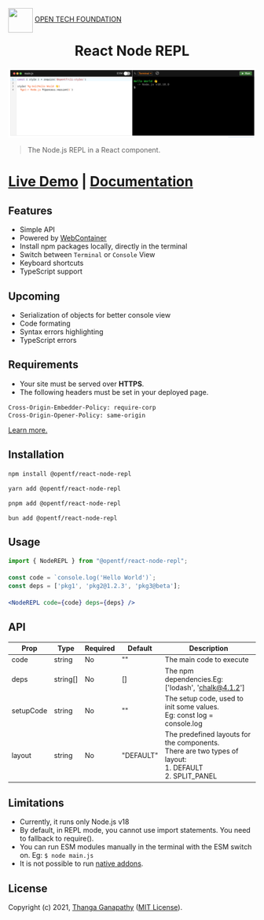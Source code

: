<img align="left" src="https://open-tech-foundation.pages.dev/img/Logo.svg" width="50" height="50">

&nbsp;[OPEN TECH FOUNDATION](https://open-tech-foundation.pages.dev/)

<div align="center">

# React Node REPL

![Demo](./assets/Demo.png)

</div>

> The Node.js REPL in a React component.

# [Live Demo](https://node-repl.pages.dev/) | [Documentation](https://node-repl.pages.dev/docs)

## Features

- Simple API
- Powered by [WebContainer](https://webcontainers.io/)
- Install npm packages locally, directly in the terminal
- Switch between `Terminal` or `Console` View
- Keyboard shortcuts
- TypeScript support

## Upcoming

- Serialization of objects for better console view
- Code formating
- Syntax errors highlighting
- TypeScript errors

## Requirements

- Your site must be served over <strong>HTTPS</strong>.
- The following headers must be set in your deployed page.

```text
Cross-Origin-Embedder-Policy: require-corp
Cross-Origin-Opener-Policy: same-origin
```

<a href="https://webcontainers.io/guides/configuring-headers">
Learn more.
</a>

## Installation

```shell
npm install @opentf/react-node-repl
```

```shell
yarn add @opentf/react-node-repl
```

```shell
pnpm add @opentf/react-node-repl
```

```shell
bun add @opentf/react-node-repl
```

## Usage

```jsx
import { NodeREPL } from "@opentf/react-node-repl";

const code = `console.log('Hello World')`;
const deps = ['pkg1', 'pkg2@1.2.3', 'pkg3@beta'];

<NodeREPL code={code} deps={deps} />
```

## API

| Prop      | Type     | Required | Default   | Description                                                                                                      |
| --------- | -------- | -------- | --------- | ---------------------------------------------------------------------------------------------------------------- |
| code      | string   | No       | ""        | The main code to execute                                                                                         |
| deps      | string[] | No       | []        | The npm dependencies.Eg: ['lodash', 'chalk@4.1.2']                                                               |
| setupCode | string   | No       | ""        | The setup code, used to init some values. <br/>Eg: const log = console.log                                       |
| layout    | string   | No       | "DEFAULT" | The predefined layouts for the components.<br/>There are two types of layout: <br/>1. DEFAULT<br/>2. SPLIT_PANEL |

## Limitations

- Currently, it runs only Node.js v18
- By default, in REPL mode, you cannot use import statements. You need to fallback to require().
- You can run ESM modules manually in the terminal with the ESM switch on. Eg: `$ node main.js`
- It is not possible to run [native addons](https://nodejs.org/api/addons.html).

## License

Copyright (c) 2021, [Thanga Ganapathy](https://github.com/Thanga-Ganapathy) ([MIT License](./LICENSE)).
